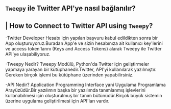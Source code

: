 ## `Tweepy` ile Twitter API'ye nasıl bağlanılır? 
## | How to Connect to Twitter API using `Tweepy`?

-Twitter Developer Hesabı için yapılan başvuru kabul edildikten sonra bir App oluşturuyoruz.Buradan App'e ve sizin hesabınıza ait kullanıcı key'lerini ve access token'larını  (Keys and Access Tokens) alarak Tweepy ile Twitter API'ye ulaşabiliyoruz.

-Tweepy Nedir? 
 Tweepy Modülü, Python'da Twitter için geliştirmeler yapmaya yarayan bir kütüphanedir.Twitter, API'yi kullanılarak yazılmıştır. Gereken birçok işlemi bu kütüphane üzerinden yapabilirsiniz.

-API Nedir?
 Application Programming Interface yani Uygulama Programlama Arayüzüdür.Bir yazılımın başka bir yazılımda tanımlanmış işlevlerini kullanabilmesi için oluşturulmuş bir tanım bütünüdür.Birçok büyük sistemin üzerine uygulama geliştirilmesi için API'ları vardır.
